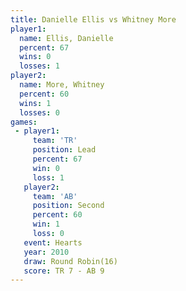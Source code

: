 ```yaml
---
title: Danielle Ellis vs Whitney More
player1:               
  name: Ellis, Danielle
  percent: 67          
  wins: 0              
  losses: 1            
player2:               
  name: More, Whitney  
  percent: 60          
  wins: 1              
  losses: 0            
games:
 - player1:        
     team: 'TR'    
     position: Lead
     percent: 67   
     win: 0        
     loss: 1       
   player2:          
     team: 'AB'      
     position: Second
     percent: 60     
     win: 1          
     loss: 0         
   event: Hearts        
   year: 2010           
   draw: Round Robin(16)
   score: TR 7 - AB 9   
---
```

